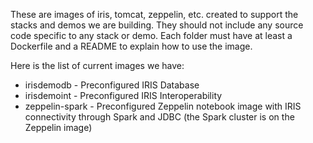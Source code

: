 These are images of iris, tomcat, zeppelin, etc. created to support the stacks and demos we are building. They should not include any source code specific to any stack or demo. Each folder must have at least a Dockerfile and a README to explain how to use the image.

Here is the list of current images we have:

* irisdemodb - Preconfigured IRIS Database
* irisdemoint - Preconfigured IRIS Interoperability
* zeppelin-spark - Preconfigured Zeppelin notebook image with IRIS connectivity through Spark and JDBC (the Spark cluster is on the Zeppelin image)